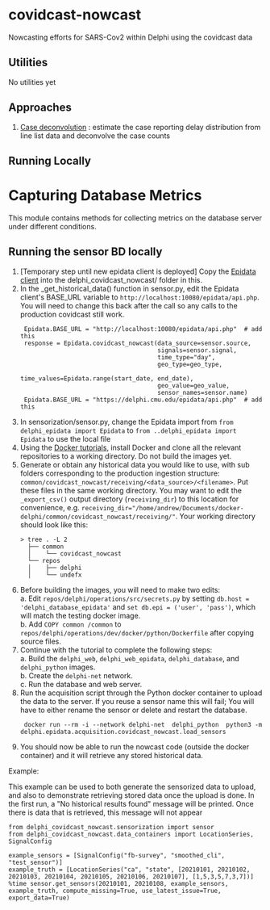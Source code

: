 # covidcast-nowcast
Nowcasting efforts for SARS-Cov2 within Delphi using the covidcast data

## Utilities

No utilities yet

## Approaches

1. [Case deconvolution](case_deconv) : estimate the case reporting delay distribution from line list data and deconvolve the case counts


## Running Locally
# Capturing Database Metrics
This module contains methods for collecting metrics on the database server under different conditions.

## Running the sensor BD locally

1. [Temporary step until new epidata client is deployed] 
   Copy the [Epidata client](https://github.com/cmu-delphi/delphi-epidata/blob/main/src/client/delphi_epidata.py) 
   into the delphi_covidcast_nowcast/ folder in this.
2. In the _get_historical_data() function in sensor.py, edit the Epidata client's BASE_URL variable to `http://localhost:10080/epidata/api.php`.
   You will need to change this back after the call so any calls to the production covidcast still work.
   ```
    Epidata.BASE_URL = "http://localhost:10080/epidata/api.php"  # add this
    response = Epidata.covidcast_nowcast(data_source=sensor.source,
                                         signals=sensor.signal,
                                         time_type="day",
                                         geo_type=geo_type,
                                         time_values=Epidata.range(start_date, end_date),
                                         geo_value=geo_value,
                                         sensor_names=sensor.name)
    Epidata.BASE_URL = "https://delphi.cmu.edu/epidata/api.php"  # add this
   ```
3. In sensorization/sensor.py, change the Epidata import from `from delphi_epidata import Epidata` to 
   `from ..delphi_epidata import Epidata` to use the local file
5. Using the [Docker tutorials](https://github.com/cmu-delphi/delphi-epidata/blob/main/docs/epidata_development.md),
   install Docker and clone all the relevant repositories to a working directory. Do not build the images yet.
4. Generate or obtain any historical data you would like to use, with sub folders corresponding to the production ingestion structure: 
   `common/covidcast_nowcast/receiving/<data_source>/<filename>`. Put these files in the same working directory. 
   You may want to edit the `_export_csv()` output directory (`receiving_dir`) to this location for convenience, e.g. 
   `receiving_dir="/home/andrew/Documents/docker-delphi/common/covidcast_nowcast/receiving/"`.
   Your working directory should look like this:  
   ```
   > tree . -L 2
     ├── common   
     │    └── covidcast_nowcast  
     └── repos  
     │    ├── delphi  
     │    └── undefx  
    ```
3. Before building the images, you will need to make two edits:  
    a. Edit `repos/delphi/operations/src/secrets.py` by setting `db.host = 'delphi_database_epidata'` and 
    `set db.epi = ('user', 'pass')`, which will match the testing docker image.  
    b. Add `COPY common /common` to `repos/delphi/operations/dev/docker/python/Dockerfile` after copying source files.
6. Continue with the tutorial to complete the following steps:  
    a. Build the `delphi_web`, `delphi_web_epidata`, `delphi_database`, and `delphi_python` images.   
    b. Create the `delphi-net` network.  
    c. Run the database and web server. 
7. Run the acquisition script through the Python docker container to upload the data to the server. If you reuse a 
   sensor name this will fail; You will have to either rename the sensor or delete and restart the database.
   ```
    docker run --rm -i --network delphi-net  delphi_python  python3 -m delphi.epidata.acquisition.covidcast_nowcast.load_sensors
   ```
8. You should now be able to run the nowcast code (outside the docker container) and it will retrieve any stored 
   historical data.
   
Example:

This example can be used to both generate the sensorized data to upload, and also to demonstrate retrieving stored data 
once the upload is done. In the first run, a "No historical results found" message will be printed. Once there is data 
that is retrieved, this message will not appear
```
from delphi_covidcast_nowcast.sensorization import sensor                                                                                                   
from delphi_covidcast_nowcast.data_containers import LocationSeries, SignalConfig               
                                                            
example_sensors = [SignalConfig("fb-survey", "smoothed_cli", "test_sensor")]
example_truth = [LocationSeries("ca", "state", [20210101, 20210102, 20210103, 20210104, 20210105, 20210106, 20210107], [1,5,3,5,7,3,7])]                                                                                     
%time sensor.get_sensors(20210101, 20210108, example_sensors, example_truth, compute_missing=True, use_latest_issue=True, export_data=True)
```
   
